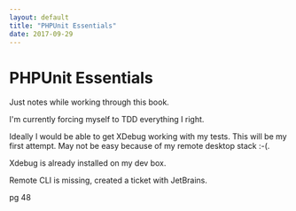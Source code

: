 ```yaml
---
layout: default
title: "PHPUnit Essentials"
date: 2017-09-29
---
```


# PHPUnit Essentials

Just notes while working through this book.

I'm currently forcing myself to TDD everything I right.

Ideally I would be able to get XDebug working with my tests. This will be my first attempt. May not be easy because of my remote desktop stack :-(.

Xdebug is already installed on my dev box.

Remote CLI is missing, created a ticket with JetBrains. 



pg 48




